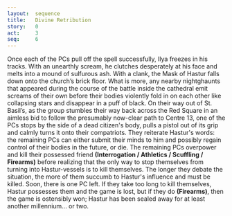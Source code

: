 ```yaml
---
layout:  sequence
title:   Divine Retribution
story:   0
act:     3
seq:     6
---
```



Once each of the PCs pull off the spell successfully, Ilya freezes in his tracks.
With an unearthly scream, he clutches desperately at his face and melts into a mound of sulfurous ash.
With a clank, the Mask of Hastur falls down onto the church’s brick floor.
What is more, any nearby nightghaunts that appeared during the course of the battle inside the cathedral emit screams of their own before their bodies violently fold in on each other like collapsing stars and disappear in a puff of black.
On their way out of St. Basil’s, as the group stumbles their way back across the Red Square in an aimless bid to follow the presumably now-clear path to Centre 13,
one of the PCs stops by the side of a dead citizen's body,
pulls a pistol out of its grip and calmly turns it onto their compatriots.
They reiterate Hastur's words:
the remaining PCs can either submit their minds to him and possibly regain control of their bodies in the future, or die.
The remaining PCs overpower and kill their possessed friend **(Interrogation / Athletics / Scuffling / Firearms)** before realizing that the only way to stop themselves from turning into Hastur-vessels is to kill themselves.
The longer they debate the situation, the more of them succumb to Hastur's influence and must be killed.
Soon, there is one PC left.
If they take too long to kill themselves, Hastur possesses them and the game is lost,
but if they do **(Firearms)**, then the game is ostensibly won;
Hastur has been sealed away for at least another millennium... or two.


